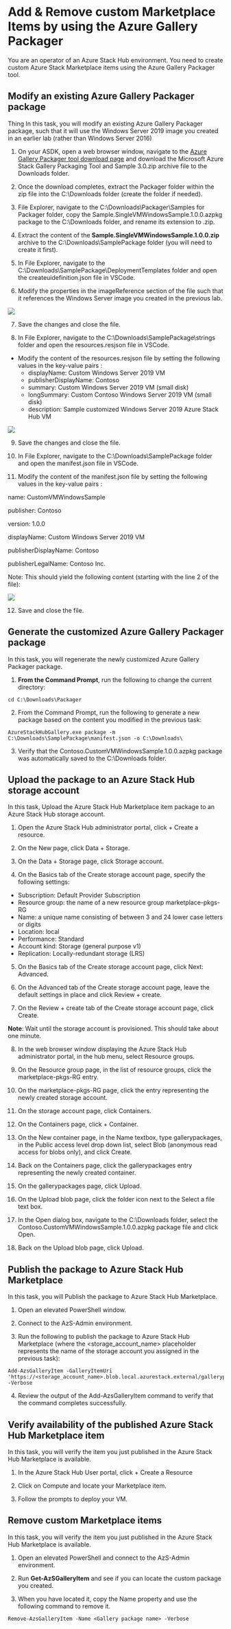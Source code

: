 # Add & Remove custom Marketplace Items by using the Azure Gallery Packager

You are an operator of an Azure Stack Hub environment. You need to create custom Azure Stack Marketplace items using the Azure Gallery Packager tool.

## Modify an existing Azure Gallery Packager package

Thing In this task, you will modify an existing Azure Gallery Packager package, such that it will use the Windows Server 2019 image you created in an earlier lab (rather than Windows Server 2016)

1. On your ASDK, open a web browser window, navigate to the [Azure Gallery Packager tool download page](https://aka.ms/azsmarketplaceitem) and download the Microsoft Azure Stack Gallery Packaging Tool and Sample 3.0.zip archive file to the Downloads folder.


2. Once the download completes, extract the Packager folder within the zip file into the C:\Downloads folder (create the folder if needed).


3. File Explorer, navigate to the C:\Downloads\Packager\Samples for Packager folder, copy the Sample.SingleVMWindowsSample.1.0.0.azpkg package to the C:\Downloads folder, and rename its extension to .zip.


4. Extract the content of the **Sample.SingleVMWindowsSample.1.0.0.zip** archive to the C:\Downloads\SamplePackage folder (you will need to create it first).


5. In File Explorer, navigate to the C:\Downloads\SamplePackage\DeploymentTemplates folder and open the createuidefinition.json file in VSCode.


6. Modify the properties in the imageReference section of the file such that it references the Windows Server image you created in the previous lab.

![](images/Picture1.png)

7. Save the changes and close the file.

8. In File Explorer, navigate to the C:\Downloads\SamplePackage\strings folder and open the resources.resjson file in VSCode.

- Modify the content of the resources.resjson file by setting the following values in the key-value pairs :
  - displayName: Custom Windows Server 2019 VM
  - publisherDisplayName: Contoso
  - summary: Custom Windows Server 2019 VM (small disk)
  - longSummary: Custom Contoso Windows Server 2019 VM (small disk)
  - description: Sample customized Windows Server 2019 Azure Stack Hub VM

![](images/Picture2.png)

9. Save the changes and close the file.


10. In File Explorer, navigate to the C:\Downloads\SamplePackage folder and open the manifest.json file in VSCode.

11. Modify the content of the manifest.json file by setting the following values in the key-value pairs :

name: CustomVMWindowsSample

publisher: Contoso

version: 1.0.0

displayName: Custom Windows Server 2019 VM

publisherDisplayName: Contoso

publisherLegalName: Contoso Inc.

Note: This should yield the following content (starting with the line 2 of the file):

![](images/Picture3.png)

12. Save and close the file.

## Generate the customized Azure Gallery Packager package

In this task, you will regenerate the newly customized Azure Gallery Packager package.

1. **From the Command Prompt**, run the following to change the current directory:

```
cd C:\Downloads\Packager
```

2. From the Command Prompt, run the following to generate a new package based on the content you modified in the previous task:

```
AzureStackHubGallery.exe package -m C:\Downloads\SamplePackage\manifest.json -o C:\Downloads\
```

3. Verify that the Contoso.CustomVMWindowsSample.1.0.0.azpkg package was automatically saved to the C:\Downloads folder.


## Upload the package to an Azure Stack Hub storage account

In this task, Upload the Azure Stack Hub Marketplace item package to an Azure Stack Hub storage account.

1. Open the Azure Stack Hub administrator portal, click + Create a resource.


2. On the New page, click Data + Storage.


3. On the Data + Storage page, click Storage account.


4. On the Basics tab of the Create storage account page, specify the following settings:

- Subscription: Default Provider Subscription
- Resource group: the name of a new resource group marketplace-pkgs-RG
- Name: a unique name consisting of between 3 and 24 lower case letters or digits
- Location: local
- Performance: Standard
- Account kind: Storage (general purpose v1)
- Replication: Locally-redundant storage (LRS)


5. On the Basics tab of the Create storage account page, click Next: Advanced.


6. On the Advanced tab of the Create storage account page, leave the default settings in place and click Review + create.


7. On the Review + create tab of the Create storage account page, click Create.

**Note**: Wait until the storage account is provisioned. This should take about one minute.


8. In the web browser window displaying the Azure Stack Hub administrator portal, in the hub menu, select Resource groups.


9. On the Resource group page, in the list of resource groups, click the marketplace-pkgs-RG entry.


10. On the marketplace-pkgs-RG page, click the entry representing the newly created storage account.


11. On the storage account page, click Containers.


12. On the Containers page, click + Container.


13. On the New container page, in the Name textbox, type gallerypackages, in the Public access level drop down list, select Blob (anonymous read access for blobs only), and click Create.


14. Back on the Containers page, click the gallerypackages entry representing the newly created container.


15. On the gallerypackages page, click Upload.


16. On the Upload blob page, click the folder icon next to the Select a file text box.


17. In the Open dialog box, navigate to the C:\Downloads folder, select the Contoso.CustomVMWindowsSample.1.0.0.azpkg package file and click Open.


18. Back on the Upload blob page, click Upload.

## Publish the package to Azure Stack Hub Marketplace

In this task, you will Publish the package to Azure Stack Hub Marketplace.

1. Open an elevated PowerShell window.


2. Connect to the AzS-Admin environment.


3. Run the following to publish the package to Azure Stack Hub Marketplace (where the <storage_account_name> placeholder represents the name of the storage account you assigned in the previous task):

```
Add-AzsGalleryItem -GalleryItemUri 'https://<storage_account_name>.blob.local.azurestack.external/gallerypackages/Contoso.CustomVMWindowsSample.1.0.0.azpkg' -Verbose
```

4. Review the output of the Add-AzsGalleryItem command to verify that the command completes successfully.


## Verify availability of the published Azure Stack Hub Marketplace item

In this task, you will verify the item you just published in the Azure Stack Hub Marketplace is available.

1. In the Azure Stack Hub User portal, click + Create a Resource


2. Click on Compute and locate your Marketplace item.


3. Follow the prompts to deploy your VM.


## Remove custom Marketplace items

In this task, you will verify the item you just published in the Azure Stack Hub Marketplace is available.

1. Open an elevated PowerShell and connect to the AzS-Admin environment.

2. Run **Get-AzSGalleryItem** and see if you can locate the custom package you created.


3. When you have located it, copy the Name property and use the following command to remove it.

```
Remove-AzsGalleryItem -Name <Gallery package name> -Verbose
```